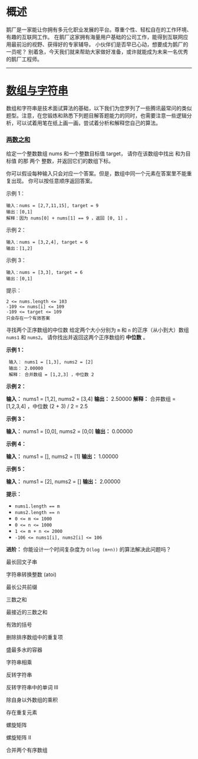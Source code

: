 # 概述

鹅厂是一家能让你拥有多元化职业发展的平台。尊重个性、轻松自在的工作环境、有趣的互联网工作。 在鹅厂这家拥有海量用户基础的公司工作，能得到互联网应用最前沿的视野、获得好的专家辅导。 小伙伴们是否早已心动，想要成为鹅厂的一员呢？
别着急，今天我们就来帮助大家做好准备，或许就能成为未来一名优秀的鹅厂工程师。

<hr>

# [数组与字符串](arr_and_str)

数组和字符串是技术面试算法的基础，以下我们为您罗列了一些腾讯最常问的类似题型。注意，在您锻炼和熟悉下列题目解答题能力的同时，也需要注意一些逻辑分析，可以试着用笔在纸上画一画，尝试着分析和解释您自己的算法。

### [两数之和](arr_and_str/Test1.java)

给定一个整数数组 nums 和一个整数目标值 target， 请你在该数组中找出 和为目标值 的那 两个 整数，并返回它们的数组下标。

你可以假设每种输入只会对应一个答案。但是，数组中同一个元素在答案里不能重复出现。 你可以按任意顺序返回答案。

示例 1：

```
输入：nums = [2,7,11,15], target = 9
输出：[0,1]
解释：因为 nums[0] + nums[1] == 9 ，返回 [0, 1] 。
```

示例 2：

```
输入：nums = [3,2,4], target = 6
输出：[1,2]
```

示例 3：

```
输入：nums = [3,3], target = 6
输出：[0,1]
```

提示：

```
2 <= nums.length <= 103
-109 <= nums[i] <= 109
-109 <= target <= 109
只会存在一个有效答案
```

寻找两个正序数组的中位数 给定两个大小分别为 `m` 和 `n` 的正序（从小到大）数组 `nums1` 和 `nums2`。 请你找出并返回这两个正序数组的 **中位数** 。

**示例 1：**

```
 输入： nums1 = [1,3], nums2 = [2]
 输出： 2.00000
 解释： 合并数组 = [1,2,3] ，中位数 2
```

**示例 2：**

**输入：** nums1 = [1,2], nums2 = [3,4]
**输出：** 2.50000
**解释：** 合并数组 = [1,2,3,4] ，中位数 (2 + 3) / 2 = 2.5

**示例 3：**

**输入：** nums1 = [0,0], nums2 = [0,0]
**输出：** 0.00000

**示例 4：**

**输入：** nums1 = [], nums2 = [1]
**输出：** 1.00000

**示例 5：**

**输入：** nums1 = [2], nums2 = []
**输出：** 2.00000

**提示：**

* `nums1.length == m`
* `nums2.length == n`
* `0 <= m <= 1000`
* `0 <= n <= 1000`
* `1 <= m + n <= 2000`
* `-106 <= nums1[i], nums2[i] <= 106`

**进阶：**
你能设计一个时间复杂度为 `O(log (m+n))` 的算法解决此问题吗？

最长回文子串

字符串转换整数 (atoi)

最长公共前缀

三数之和

最接近的三数之和

有效的括号

删除排序数组中的重复项

盛最多水的容器

字符串相乘

反转字符串

反转字符串中的单词 III

除自身以外数组的乘积

存在重复元素

螺旋矩阵

螺旋矩阵 II

合并两个有序数组

